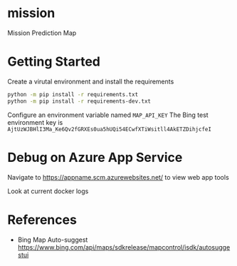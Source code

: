 # mission
Mission Prediction Map


# Getting Started

Create a virutal environment and install the requirements

```bash
python -m pip install -r requirements.txt
python -m pip install -r requirements-dev.txt
```

Configure an environment variable named `MAP_API_KEY` 
The Bing test environment key is `AjtUzWJBHlI3Ma_Ke6Qv2fGRXEs0ua5hUQi54ECwfXTiWsitll4AkETZDihjcfeI`

# Debug on Azure App Service

Navigate to https://appname.scm.azurewebsites.net/ to view web app tools 

Look at current docker logs

# References
- Bing Map Auto-suggest https://www.bing.com/api/maps/sdkrelease/mapcontrol/isdk/autosuggestui
